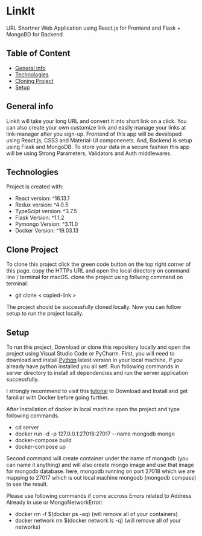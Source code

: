# LinkIt
URL Shortner Web Application using React.js for Frontend and Flask + MongoBD for Backend.

## Table of Content
* [General info](#general-info)
* [Technologies](#technologies)
* [Cloning Project](#clone-project)
* [Setup](#setup)

## General info
LinkIt will take your long URL and convert it into short link on a click. You can also create your own customize link and easily manage
your links at link-manager after you sign-up. Frontend of this app will be developed using React.js, CSS3 and Material-UI componenets. And, Backend 
is setup using Flask and MongoDB. To store your data in a secure fashion this app will be using Strong Parameters, Validators and Auth middlewares.


## Technologies
Project is created with:
* React version: ^16.13.1
* Redux version: ^4.0.5
* TypeScipt version: ^3.7.5
* Flask Version: ^1.1.2
* Pymongo Version: ^3.11.0
* Docker Version:  ^19.03.13

## Clone Project
To clone this project click the green code button on the top right corner of this page. copy the HTTPs URL and open the local directory on command line / terminal for macOS. clone the project using follwing command on terminal:

- git clone < copied-link >

The project should be successfully cloned locally. Now you can follow setup to run the project locally.

## Setup
To run this project, Download or clone this repository locally and open the project using Visual Studio Code or PyCharm. First, you will need to download and install [Python](https://www.python.org/downloads/) latest version in your local machine, If you already have python installed you all set!. Run following commands in server directory to install all dependencies and run the server application successfully.

I strongly recommend to visit this [tutorial](https://www.nurmatova.com/dockerized-python-application.html) to Download and Install and get familiar with Docker before going further.

After Installation of docker in local machine open the project and type following commands.

- cd server
- docker run -d -p 127.0.0.1:27018:27017 --name mongodb mongo
- docker-compose build
- docker-compose up

Second command will create container under the name of mongodb (you can name it anything) and will also create mongo image and use that image for mongodb database.
here, mongodb running on port 27018 which we are mapping to 27017 which is out local machine mongodb (mongodb compass) to see the result.

Please use following commands if come accross Errors related to Address Already in use or MongoNetworkError:
- docker rm -f $(docker ps -aq) (will remove all of your containers)
- docker network rm $(docker network ls -q) (will remove all of your networks)





